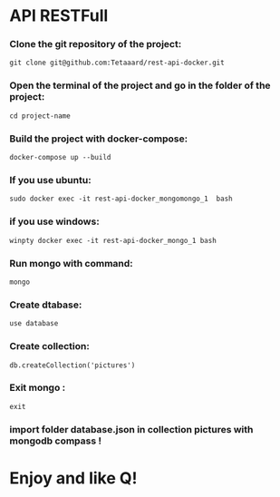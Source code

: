 # API RESTFull

### Clone the git repository of the project:
    git clone git@github.com:Tetaaard/rest-api-docker.git
### Open the terminal of the project and go in the folder of the project:
    cd project-name

### Build the project with docker-compose:
    docker-compose up --build

### If you use ubuntu:
    sudo docker exec -it rest-api-docker_mongomongo_1  bash
### if you use windows:
    winpty docker exec -it rest-api-docker_mongo_1 bash

### Run  mongo with command:
    mongo
### Create dtabase:
    use database
### Create collection:
    db.createCollection('pictures')
### Exit mongo :
    exit

### import folder database.json in collection pictures with mongodb compass !



# Enjoy and like Q!

